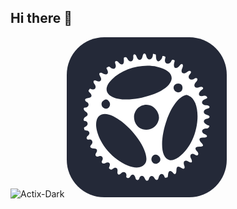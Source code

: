 ## Hi there 👋

<!--
**gsmsantosdev/gsmsantosdev** is a ✨ _special_ ✨ repository because its `README.md` (this file) appears on your GitHub profile.

Here are some ideas to get you started:

- 🔭 I’m currently working on ...
- 🌱 I’m currently learning ...
- 👯 I’m looking to collaborate on ...
- 🤔 I’m looking for help with ...
- 💬 Ask me about ...
- 📫 How to reach me: ...
- 😄 Pronouns: ...
- ⚡ Fun fact: ...
-->
![Actix-Dark](https://github.com/user-attachments/assets/7e3bc5f3-33a9-4832-bc2c-dec5e1cbaffc)
<svg width="256" height="256" viewBox="0 0 256 256" fill="none" xmlns="http://www.w3.org/2000/svg">
<rect width="256" height="256" rx="60" fill="#242938"/>
<path fill-rule="evenodd" clip-rule="evenodd" d="M121.352 30.2542C120.143 37.8918 114.086 38.2979 111.67 30.9039C110.026 25.8743 105.957 26.0149 106.459 31.0836C107.224 38.808 101.2 41.352 97.4295 34.8971C96.0731 32.5759 94.8003 31.4887 93.8631 31.8516C93.062 32.1622 92.0922 32.4165 91.7082 32.4165C91.3238 32.4165 91.1831 34.2524 91.3952 36.4965C92.0821 43.7726 87.6549 45.9131 83.1362 40.4891C79.6944 36.3574 75.9687 37.6609 77.732 42.3793C80.3447 49.3713 75.7818 53.1055 70.1208 48.6079C68.0273 46.9445 67.0916 46.7481 65.4629 47.6287C63.0272 48.9449 63.0614 48.6277 64.9459 52.4437C67.8369 58.2966 63.8197 61.4603 57.9432 57.958C53.0265 55.0278 50.3229 57.6748 53.4064 62.3999C57.3055 68.3741 53.7537 72.852 47.5832 69.743C43.2886 67.5787 41.1941 70.7516 44.2911 74.729C48.453 80.0734 45.3841 85.2892 39.4152 83.0168C38.0945 82.5138 36.9488 82.2296 36.8694 82.3849C36.7894 82.5402 36.1593 83.4168 35.4688 84.333C34.4105 85.7374 34.708 86.4983 37.3654 89.1824C41.2866 93.1436 39.8936 96.6489 34.1728 97.2159C28.5787 97.7702 27.627 101.014 32.2743 103.685C37.1126 106.466 34.8779 112.614 29.029 112.614C25.9872 112.614 26.836 116.942 30.2642 118.912C34.4628 121.326 34.4598 125.535 30.2573 127.137C27.0165 128.373 25.6919 133.933 28.6382 133.933C34.4795 133.933 35.2092 140.974 29.5915 143.132C27.8547 143.799 27.2311 144.622 27.6427 145.704C27.9754 146.58 28.2472 147.716 28.2472 148.228C28.2472 148.741 29.5136 149.16 31.0613 149.16C36.6258 149.16 38.1273 154.201 33.6393 157.816C30.4995 160.344 31.6141 164.636 35.1665 163.697C40.4319 162.307 43.1184 167.899 39.2062 172.105C36.0755 175.471 37.8308 177.909 43.4591 178.012C48.5547 178.106 49.7924 180.79 46.8391 185.343C44.4219 189.07 47.0401 192.119 51.2723 190.506C56.4272 188.54 59.5072 192.94 56.4242 197.865C54.6247 200.739 58.1026 203.17 61.4856 201.404C66.9963 198.525 70.4913 201.091 68.4491 206.516C67.1455 209.98 67.1068 209.816 69.5375 211.13C71.1557 212.005 72.012 211.933 73.3065 210.813C77.9573 206.789 82.1273 208.908 81.1785 214.813C80.3905 219.719 83.4328 221.237 86.9439 217.691C90.9887 213.605 96.7336 216.693 95.3105 222.188C95.0079 223.358 95.4004 224.383 96.2813 224.724C98.9919 225.775 100.26 225.319 101.587 222.813C104.227 217.831 108.802 219.208 110.018 225.349C110.806 229.327 115.138 229.672 116.092 225.835C117.476 220.262 122.899 220.303 124.903 225.902C126.466 230.269 130.363 230.809 131.36 226.796C132.791 221.038 137.76 220.317 140.405 225.483C142.543 229.659 146.012 229.098 146.953 224.424C148.35 217.484 154.352 216.779 156.405 223.313C156.83 224.664 157.623 225.231 158.574 224.863C159.398 224.544 160.463 224.282 160.941 224.282C161.418 224.282 161.946 222.112 162.114 219.46C162.503 213.347 166.214 212.091 169.9 216.824C173.106 220.94 175.484 219.098 175.486 212.498C175.487 206.526 178.234 205.318 183.268 209.076C187.181 211.998 189.789 210.124 188.091 205.611C185.434 198.554 188.735 195.284 194.842 198.923C200.071 202.04 201.92 199.68 198.783 193.894C195.533 187.902 200.108 184.192 205.79 188.212C209.841 191.078 212.307 186.514 208.74 182.753C204.097 177.857 205.342 175.047 212.154 175.047C218.893 175.047 219.767 173.232 215.235 168.654C210.098 163.465 211.929 159.891 219.418 160.489C225.073 160.942 226.306 157.381 221.229 155.256C213.555 152.046 215.708 145.648 224.379 145.896C226.877 145.969 229.533 142.014 227.472 141.291C217.937 137.946 216.481 131.877 224.835 130.293C229.602 129.39 229.771 125.357 225.081 124.41C217.069 122.791 217.365 116.154 225.541 114.092C230.45 112.855 228.858 109.111 223.318 108.864C215.42 108.512 213.889 102.261 220.95 99.197C222.478 98.5335 223.864 97.9092 224.029 97.8087C226.427 96.3525 222.6 92.6953 219.639 93.6131C210.536 96.4352 208.358 89.4803 216.569 83.8091C220.366 81.1865 217.015 77.8547 212.497 79.7612C204.873 82.9792 201.205 77.1497 207.104 71.1906C211.082 67.1731 208.416 63.349 203.778 66.4184C197.457 70.6013 191.958 64.6144 197.049 59.0945C201.101 54.7019 197.32 51.4945 192.71 55.4125C186.644 60.5675 181.299 56.8291 184.727 49.8301C187.583 43.9995 184.596 40.2764 180.885 45.0416C174.607 53.104 169.161 49.1403 172.448 38.9009C172.99 37.2116 172.639 36.6249 170.793 36.135C169.506 35.7934 168.308 35.9361 168.133 36.4523C165.182 45.1553 155.158 43.5965 157.35 34.7752C158.282 31.0262 158.273 31.0054 155.367 30.2202C153.397 29.6882 152.873 29.9258 152.873 31.3521C152.873 33.9702 149.025 38.5075 146.805 38.5075C144.374 38.5075 142.823 35.5665 142.823 30.9602C142.823 28.9695 142.407 27.3407 141.9 27.3407C141.392 27.3407 140.262 27.0635 139.387 26.7245C138.331 26.3154 137.797 26.6737 137.797 27.7899C137.797 36.7954 128.77 38.4486 127.152 29.739C126.179 24.5003 122.207 24.853 121.352 30.2542L121.352 30.2542ZM144.312 47.1506C178.939 54.5587 174.632 78.6963 136.29 92.1182C85.9423 109.744 45.4369 94.1237 72.25 67.4234C89.3569 50.388 119.635 41.8702 144.313 47.1506L144.312 47.1506ZM183.525 76.0655C186.014 78.8445 185.73 84.2117 182.973 86.4658C176.111 92.0792 166.755 82.3509 172.974 76.0685C175.629 73.387 181.123 73.3855 183.525 76.0656V76.0655ZM195.476 93.7213C212.39 100.86 214.084 139.945 198.717 168.525C189.362 185.925 173.537 198.764 164.325 196.429C137.147 189.539 161.594 97.1109 191.851 92.3559C192.007 92.3315 193.639 92.9457 195.476 93.7213V93.7213ZM67.0499 101.972C72.1842 107.158 67.4464 116.164 60.7644 113.921C54.7235 111.895 53.7436 103.978 59.1653 101.007C62.9986 98.9057 64.1544 99.0473 67.0499 101.972V101.972ZM132.522 108.724C141.747 111.07 149.149 122.379 147.286 131.281C143.107 151.246 116.176 154.169 109.09 135.427C103.209 119.874 116.557 104.663 132.522 108.724V108.724ZM74.6385 126.58C105.397 141.875 135.628 186.779 125.448 202.052C113.48 220.011 70.4676 197.563 54.0788 164.806C38.7016 134.07 49.4626 114.062 74.6385 126.58V126.58ZM147.391 190.228C151.465 194.343 150.324 199.651 144.877 201.93C138.993 204.392 133.276 197.684 136.272 191.832C138.72 187.051 143.555 186.353 147.391 190.228" fill="white"/>
</svg>
